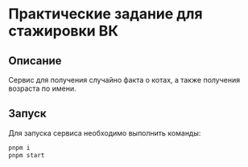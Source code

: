 # Практические задание для стажировки ВК

## Описание

Сервис для получения случайно факта о котах, а также получения возраста по имени.

## Запуск

Для запуска сервиса необходимо выполнить команды:

```bash
pnpm i
pnpm start
```
